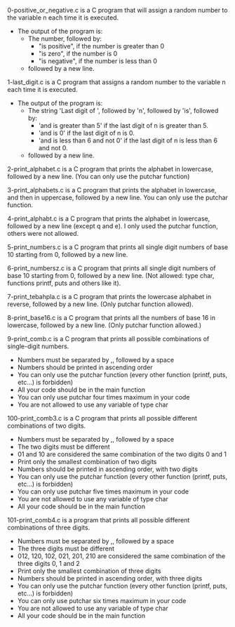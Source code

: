 0-positive_or_negative.c is a C program that will assign a random number to the variable n each time it is executed.
- The output of the program is:
	* The number, followed by:
		+ "is positive", if the number is greater than 0
		+ "is zero", if the number is 0
		+ "is negative", if the number is less than 0
	* followed by a new line.

1-last_digit.c is a C program that assigns a random number to the variable n each time it is executed.
- The output of the program is:
	* The string 'Last digit of ', followed by 'n', followed by 'is', followed by:
		+ 'and is greater than 5' if the last digit of n is greater than 5.
		+ 'and is 0' if the last digit of n is 0.
		+ 'and is less than 6 and not 0' if the last digit of n is less than 6 and not 0.
	* followed by a new line.

2-print_alphabet.c is a C program that prints the alphabet in lowercase, followed by a new line. (You can only use the putchar function)

3-print_alphabets.c is a C program that prints the alphabet in lowercase, and then in uppercase, followed by a new line. You can only use the putchar function.

4-print_alphabt.c is a C program that prints the alphabet in lowercase, followed by a new line (except q and e). I only used the putchar function, others were not allowed.

5-print_numbers.c is a C program that prints all single digit numbers of base 10 starting from 0, followed by a new line.

6-print_numbersz.c is a C program that prints all single digit numbers of base 10 starting from 0, followed by a new line. (Not allowed: type char, functions printf, puts and others like it).

7-print_tebahpla.c is a C program that prints the lowercase alphabet in reverse, followed by a new line. (Only putchar function allowed).

8-print_base16.c is a C program that prints all the numbers of base 16 in lowercase, followed by a new line. (Only putchar function allowed.)

9-print_comb.c is a C program that prints all possible combinations of single-digit numbers.
- Numbers must be separated by ,, followed by a space
- Numbers should be printed in ascending order
- You can only use the putchar function (every other function (printf, puts, etc…) is forbidden)
- All your code should be in the main function
- You can only use putchar four times maximum in your code
- You are not allowed to use any variable of type char

100-print_comb3.c  is a C program that prints all possible different combinations of two digits.
- Numbers must be separated by ,, followed by a space
- The two digits must be different
- 01 and 10 are considered the same combination of the two digits 0 and 1
- Print only the smallest combination of two digits
- Numbers should be printed in ascending order, with two digits
- You can only use the putchar function (every other function (printf, puts, etc…) is forbidden)
- You can only use putchar five times maximum in your code
- You are not allowed to use any variable of type char
- All your code should be in the main function

101-print_comb4.c is a program that prints all possible different combinations of three digits.
- Numbers must be separated by ,, followed by a space
- The three digits must be different
- 012, 120, 102, 021, 201, 210 are considered the same combination of the three digits 0, 1 and 2
- Print only the smallest combination of three digits
- Numbers should be printed in ascending order, with three digits
- You can only use the putchar function (every other function (printf, puts, etc…) is forbidden)
- You can only use putchar six times maximum in your code
- You are not allowed to use any variable of type char
- All your code should be in the main function
